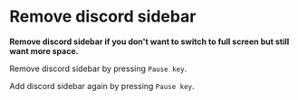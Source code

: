 # Remove discord sidebar

**Remove discord sidebar if you don't want to switch to full screen but still want more space.**

Remove discord sidebar by pressing `Pause key`.

Add discord sidebar again by pressing `Pause key`.
